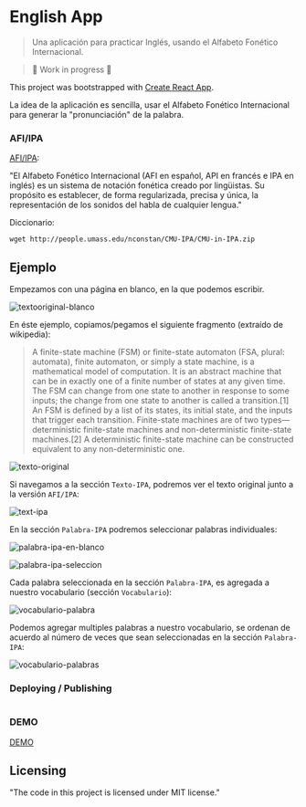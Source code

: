 # English App 
> Una aplicación para practicar Inglés, usando el Alfabeto Fonético Internacional. 

> 🚧 Work in progress 🚧

This project was bootstrapped with [Create React App](https://github.com/facebook/create-react-app).


La idea de la aplicación es sencilla, usar el Alfabeto Fonético Internacional para generar la "pronunciación" de la palabra.


### AFI/IPA 

[AFI/IPA](https://es.wikipedia.org/wiki/Alfabeto_Fon%C3%A9tico_Internacional):

"El Alfabeto Fonético Internacional (AFI en español, API en francés e IPA en inglés) es un sistema de notación fonética creado por lingüistas. Su propósito es establecer, de forma regularizada, precisa y única, la representación de los sonidos del habla de cualquier lengua."


Diccionario: 

```shell
wget http://people.umass.edu/nconstan/CMU-IPA/CMU-in-IPA.zip
```


## Ejemplo


Empezamos con una página en blanco, en la que podemos escribir.

![textooriginal-blanco](public/img/texto-original-en-blanco-1.png)


En éste ejemplo, copiamos/pegamos el siguiente fragmento (extraído de wikipedia):


> A finite-state machine (FSM) or finite-state automaton (FSA, plural: automata), finite automaton, or simply a state machine, is a mathematical model of computation. It is an abstract machine that can be in exactly one of a finite number of states at any given time. The FSM can change from one state to another in response to some inputs; the change from one state to another is called a transition.[1] An FSM is defined by a list of its states, its initial state, and the inputs that trigger each transition. Finite-state machines are of two types—deterministic finite-state machines and non-deterministic finite-state machines.[2] A deterministic finite-state machine can be constructed equivalent to any non-deterministic one. 

![texto-original](public/img/texto-original-2.png)


Si navegamos a la sección `Texto-IPA`, podremos ver el texto original junto a la versión `AFI/IPA`: 

![text-ipa](public/img/texto-ipa.png)

En la sección `Palabra-IPA` podremos seleccionar palabras individuales: 

![palabra-ipa-en-blanco](public/img/palabra-ipa-en-blanco.png)

![palabra-ipa-seleccion](public/img/palabra-ipa-seleccion.png)

Cada palabra seleccionada en la sección `Palabra-IPA`, es agregada a nuestro vocabulario (sección `Vocabulario`):

![vocabulario-palabra](public/img/vocabulario-palabra.png)

Podemos agregar multiples palabras a nuestro vocabulario, se ordenan de acuerdo al número de veces que sean seleccionadas en la sección `Palabra-IPA`:

![vocabulario-palabras](public/img/vocabulario-palabras.png)



### Deploying / Publishing


```shell
```

### DEMO


[DEMO](https://diegoperezm.github.io/english-app)


## Licensing

"The code in this project is licensed under MIT license."
